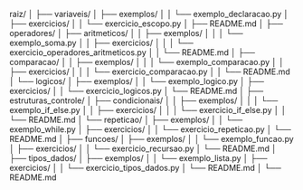 raiz/
│
├── variaveis/
│   ├── exemplos/
│   │   └── exemplo_declaracao.py
│   ├── exercicios/
│   │   └── exercicio_escopo.py
│   ├── README.md
│
├── operadores/
│   ├── aritmeticos/
│   │   ├── exemplos/
│   │   │   └── exemplo_soma.py
│   │   ├── exercicios/
│   │   │   └── exercicio_operadores_aritmeticos.py
│   │   └── README.md
│   ├── comparacao/
│   │   ├── exemplos/
│   │   │   └── exemplo_comparacao.py
│   │   ├── exercicios/
│   │   │   └── exercicio_comparacao.py
│   │   └── README.md
│   └── logicos/
│       ├── exemplos/
│       │   └── exemplo_logico.py
│       ├── exercicios/
│       │   └── exercicio_logicos.py
│       └── README.md
│
├── estruturas_controle/
│   ├── condicionais/
│   │   ├── exemplos/
│   │   │   └── exemplo_if_else.py
│   │   ├── exercicios/
│   │   │   └── exercicio_if_else.py
│   │   └── README.md
│   └── repeticao/
│       ├── exemplos/
│       │   └── exemplo_while.py
│       ├── exercicios/
│       │   └── exercicio_repeticao.py
│       └── README.md
│
├── funcoes/
│   ├── exemplos/
│   │   └── exemplo_funcao.py
│   ├── exercicios/
│   │   └── exercicio_recursao.py
│   └── README.md
│
├── tipos_dados/
│   ├── exemplos/
│   │   └── exemplo_lista.py
│   ├── exercicios/
│   │   └── exercicio_tipos_dados.py
│   └── README.md
│
└── README.md

